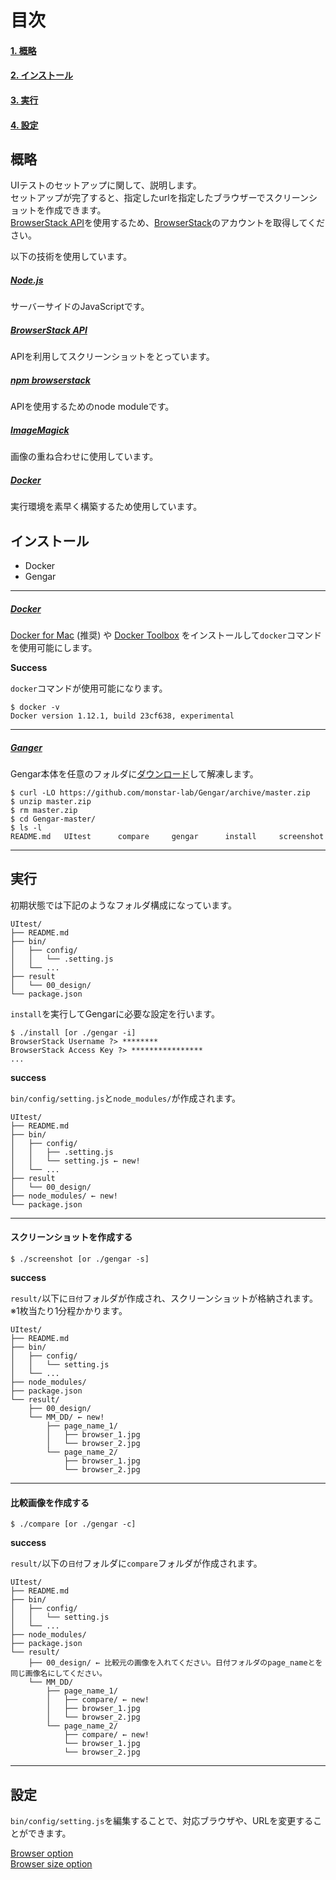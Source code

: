 # 目次

#### [1. 概略](#概略)

#### [2. インストール](#インストール)

#### [3. 実行](#実行)

#### [4. 設定](#設定)


## 概略
UIテストのセットアップに関して、説明します。  
セットアップが完了すると、指定したurlを指定したブラウザーでスクリーンショットを作成できます。  
[BrowserStack API](https://www.browserstack.com/screenshots/api)を使用するため、[BrowserStack](https://www.browserstack.com)のアカウントを取得してください。

以下の技術を使用しています。

##### [Node.js](https://nodejs.org/en/)

サーバーサイドのJavaScriptです。

##### [BrowserStack API](https://www.browserstack.com/screenshots/api)

APIを利用してスクリーンショットをとっています。

##### [npm browserstack](https://www.npmjs.com/package/browserstack)

APIを使用するためのnode moduleです。

##### [ImageMagick](http://www.imagemagick.org/script/)

画像の重ね合わせに使用しています。

##### [Docker](https://www.docker.com/)

実行環境を素早く構築するため使用しています。


## インストール

* Docker
* Gengar

***

##### [Docker](https://www.docker.com/)

[Docker for Mac](https://docs.docker.com/docker-for-mac/) (推奨) や [Docker Toolbox](https://www.docker.com/products/docker-toolbox) をインストールして`docker`コマンドを使用可能にします。

**Success**

`docker`コマンドが使用可能になります。

```
$ docker -v
Docker version 1.12.1, build 23cf638, experimental
```

***

##### [Ganger](https://github.com/monstar-lab/Gengar)

Gengar本体を任意のフォルダに[ダウンロード](https://github.com/monstar-lab/Gengar/archive/master.zip)して解凍します。

```
$ curl -LO https://github.com/monstar-lab/Gengar/archive/master.zip
$ unzip master.zip
$ rm master.zip
$ cd Gengar-master/
$ ls -l
README.md	UItest		compare		gengar		install		screenshot
```

***

## 実行

初期状態では下記のようなフォルダ構成になっています。

```
UItest/
├── README.md
├── bin/
│   ├── config/
│   │   └── .setting.js
│   └── ...
├── result
│   └── 00_design/
└── package.json
```

`install`を実行してGengarに必要な設定を行います。

```
$ ./install [or ./gengar -i]
BrowserStack Username ?> ********
BrowserStack Access Key ?> ****************
...
```

**success**

`bin/config/setting.js`と`node_modules/`が作成されます。

```
UItest/
├── README.md
├── bin/
│   ├── config/
│   │   ├── .setting.js
│   │   └── setting.js ← new!
│   └── ...
├── result
│   └── 00_design/
├── node_modules/ ← new!
└── package.json
```

***

#### スクリーンショットを作成する

```
$ ./screenshot [or ./gengar -s]
```

**success**

`result/`以下に`日付`フォルダが作成され、スクリーンショットが格納されます。  
※1枚当たり1分程かかります。

```
UItest/
├── README.md
├── bin/
│   ├── config/
│   │   └── setting.js
│   └── ...
├── node_modules/
├── package.json
└── result/
    ├── 00_design/
    └── MM_DD/ ← new!
        ├── page_name_1/
        │   ├── browser_1.jpg
        │   └── browser_2.jpg
        └── page_name_2/
            ├── browser_1.jpg
            └── browser_2.jpg
```

***

#### 比較画像を作成する

```
$ ./compare [or ./gengar -c]
```

**success**

`result/`以下の`日付`フォルダに`compare`フォルダが作成されます。

```
UItest/
├── README.md
├── bin/
│   ├── config/
│   │   └── setting.js
│   └── ...
├── node_modules/
├── package.json
└── result/
    ├── 00_design/ ← 比較元の画像を入れてください。日付フォルダのpage_nameとを同じ画像名にしてください。
    └── MM_DD/
        ├── page_name_1/
        │   ├── compare/ ← new!
        │   ├── browser_1.jpg
        │   └── browser_2.jpg
        └── page_name_2/
            ├── compare/ ← new!
            └── browser_1.jpg
            └── browser_2.jpg
```

***

## 設定

`bin/config/setting.js`を編集することで、対応ブラウザや、URLを変更することができます。

[Browser option](https://www.browserstack.com/list-of-browsers-and-platforms?product=screenshots)  
[Browser size option](https://www.browserstack.com/screenshots/api)

